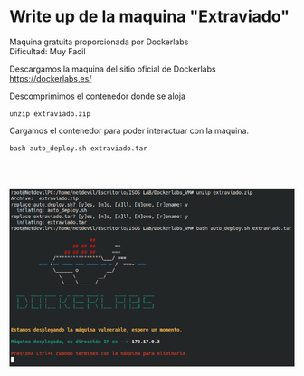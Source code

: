 # Write up de la maquina "Extraviado"

Maquina gratuita proporcionada por Dockerlabs<br>
Dificultad: Muy Facil

Descargamos la maquina del sitio oficial de Dockerlabs<br>
https://dockerlabs.es/

Descomprimimos el contenedor donde se aloja

```
unzip extraviado.zip
```

Cargamos el contenedor para poder interactuar con la maquina.

```
bash auto_deploy.sh extraviado.tar
```
<br><br><br>
![image_Alt](https://github.com/MaxGutierrezPi/WriteUps-de-Dockerlabs/blob/a1ebe92879696aeb64c38019a3811a7d08723825/1.png)

